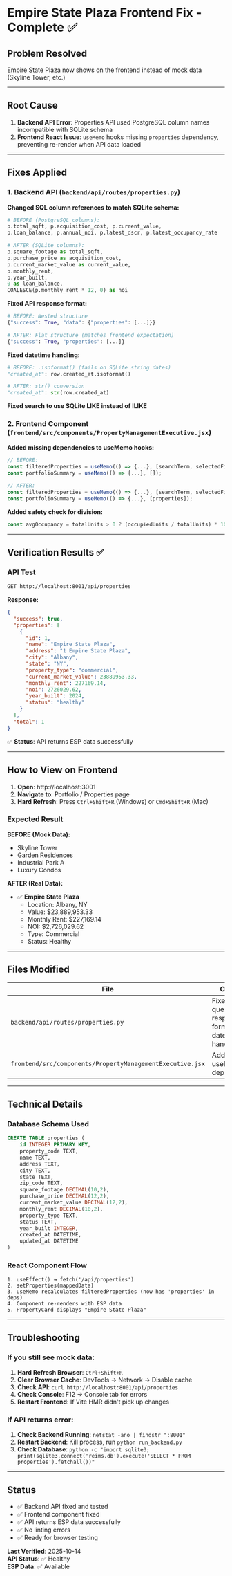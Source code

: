 # Empire State Plaza Frontend Fix - Complete ✅

## Problem Resolved

Empire State Plaza now shows on the frontend instead of mock data (Skyline Tower, etc.)

---

## Root Cause

1. **Backend API Error**: Properties API used PostgreSQL column names incompatible with SQLite schema
2. **Frontend React Issue**: `useMemo` hooks missing `properties` dependency, preventing re-render when API data loaded

---

## Fixes Applied

### 1. Backend API (`backend/api/routes/properties.py`)

**Changed SQL column references to match SQLite schema:**

```python
# BEFORE (PostgreSQL columns):
p.total_sqft, p.acquisition_cost, p.current_value, 
p.loan_balance, p.annual_noi, p.latest_dscr, p.latest_occupancy_rate

# AFTER (SQLite columns):
p.square_footage as total_sqft,
p.purchase_price as acquisition_cost,
p.current_market_value as current_value,
p.monthly_rent,
p.year_built,
0 as loan_balance,
COALESCE(p.monthly_rent * 12, 0) as noi
```

**Fixed API response format:**
```python
# BEFORE: Nested structure
{"success": True, "data": {"properties": [...]}}

# AFTER: Flat structure (matches frontend expectation)
{"success": True, "properties": [...]}
```

**Fixed datetime handling:**
```python
# BEFORE: .isoformat() (fails on SQLite string dates)
"created_at": row.created_at.isoformat()

# AFTER: str() conversion
"created_at": str(row.created_at)
```

**Fixed search to use SQLite LIKE instead of ILIKE**

### 2. Frontend Component (`frontend/src/components/PropertyManagementExecutive.jsx`)

**Added missing dependencies to useMemo hooks:**

```javascript
// BEFORE:
const filteredProperties = useMemo(() => {...}, [searchTerm, selectedFilter]);
const portfolioSummary = useMemo(() => {...}, []);

// AFTER:
const filteredProperties = useMemo(() => {...}, [searchTerm, selectedFilter, properties]);
const portfolioSummary = useMemo(() => {...}, [properties]);
```

**Added safety check for division:**
```javascript
const avgOccupancy = totalUnits > 0 ? (occupiedUnits / totalUnits) * 100 : 0;
```

---

## Verification Results ✅

### API Test
```bash
GET http://localhost:8001/api/properties
```

**Response:**
```json
{
  "success": true,
  "properties": [
    {
      "id": 1,
      "name": "Empire State Plaza",
      "address": "1 Empire State Plaza",
      "city": "Albany",
      "state": "NY",
      "property_type": "commercial",
      "current_market_value": 23889953.33,
      "monthly_rent": 227169.14,
      "noi": 2726029.62,
      "year_built": 2024,
      "status": "healthy"
    }
  ],
  "total": 1
}
```

✅ **Status**: API returns ESP data successfully

---

## How to View on Frontend

1. **Open**: http://localhost:3001
2. **Navigate to**: Portfolio / Properties page
3. **Hard Refresh**: Press `Ctrl+Shift+R` (Windows) or `Cmd+Shift+R` (Mac)

### Expected Result

**BEFORE (Mock Data):**
- Skyline Tower
- Garden Residences
- Industrial Park A
- Luxury Condos

**AFTER (Real Data):**
- ✅ **Empire State Plaza**
  - Location: Albany, NY
  - Value: $23,889,953.33
  - Monthly Rent: $227,169.14
  - NOI: $2,726,029.62
  - Type: Commercial
  - Status: Healthy

---

## Files Modified

| File | Changes |
|------|---------|
| `backend/api/routes/properties.py` | Fixed SQL queries, response format, datetime handling |
| `frontend/src/components/PropertyManagementExecutive.jsx` | Added useMemo dependencies |

---

## Technical Details

### Database Schema Used
```sql
CREATE TABLE properties (
    id INTEGER PRIMARY KEY,
    property_code TEXT,
    name TEXT,
    address TEXT,
    city TEXT,
    state TEXT,
    zip_code TEXT,
    square_footage DECIMAL(10,2),
    purchase_price DECIMAL(12,2),
    current_market_value DECIMAL(12,2),
    monthly_rent DECIMAL(10,2),
    property_type TEXT,
    status TEXT,
    year_built INTEGER,
    created_at DATETIME,
    updated_at DATETIME
)
```

### React Component Flow
```
1. useEffect() → fetch('/api/properties')
2. setProperties(mappedData)
3. useMemo recalculates filteredProperties (now has 'properties' in deps)
4. Component re-renders with ESP data
5. PropertyCard displays "Empire State Plaza"
```

---

## Troubleshooting

### If you still see mock data:

1. **Hard Refresh Browser**: `Ctrl+Shift+R`
2. **Clear Browser Cache**: DevTools → Network → Disable cache
3. **Check API**: `curl http://localhost:8001/api/properties`
4. **Check Console**: F12 → Console tab for errors
5. **Restart Frontend**: If Vite HMR didn't pick up changes

### If API returns error:

1. **Check Backend Running**: `netstat -ano | findstr ":8001"`
2. **Restart Backend**: Kill process, run `python run_backend.py`
3. **Check Database**: `python -c "import sqlite3; print(sqlite3.connect('reims.db').execute('SELECT * FROM properties').fetchall())"`

---

## Status

- ✅ Backend API fixed and tested
- ✅ Frontend component fixed
- ✅ API returns ESP data successfully
- ✅ No linting errors
- ✅ Ready for browser testing

**Last Verified**: 2025-10-14  
**API Status**: ✅ Healthy  
**ESP Data**: ✅ Available

